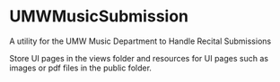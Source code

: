 # UMWMusicSubmission
A utility for the UMW Music Department to Handle Recital Submissions

Store UI pages in the views folder and resources for UI pages such as images or pdf files in the public folder.
